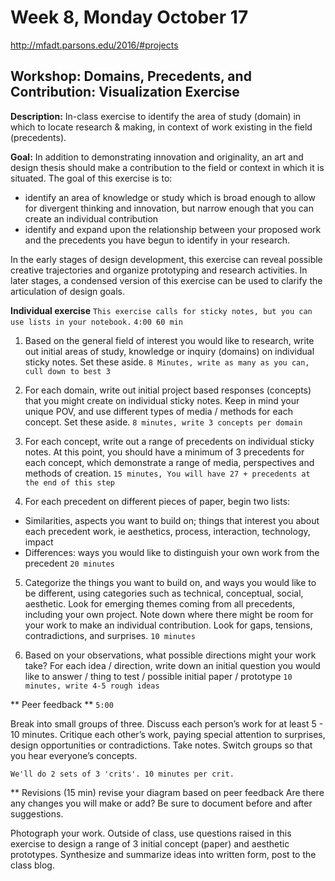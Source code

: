 # Week 8, Monday October 17

http://mfadt.parsons.edu/2016/#projects

## Workshop: Domains, Precedents, and Contribution: Visualization Exercise

**Description:** In-class exercise to identify the area of study (domain) in which to locate research & making, in context of work existing in the field (precedents).

**Goal:** In addition to demonstrating innovation and originality, an art and design thesis should make a contribution to the field or context in which it is situated. The goal of this exercise is to:
- identify an area of knowledge or study which is broad enough to allow for divergent thinking and innovation, but narrow enough that you can create an individual contribution
- identify and expand upon the relationship between your proposed work and the precedents you have begun to identify in your research.

In the early stages of design development, this exercise can reveal possible creative trajectories and organize prototyping and research activities. In later stages, a condensed version of this exercise can be used to clarify the articulation of design goals.

**Individual exercise**
`This exercise calls for sticky notes, but you can use lists in your notebook.`
`4:00 60 min`

1. Based on the general field of interest you would like to research, write out initial areas of study, knowledge or inquiry (domains) on individual sticky notes. Set these aside. `8 Minutes, write as many as you can, cull down to best 3`

2. For each domain, write out initial project based responses (concepts) that you might create on individual sticky notes. Keep in mind your unique POV, and use different types of media / methods for each concept. Set these aside. `8 minutes, write 3 concepts per domain`

3. For each concept, write out a range of precedents on individual sticky notes. At this point, you should have a minimum of 3 precedents for each concept, which demonstrate a range of media, perspectives and methods of creation. `15 minutes, You will have 27 + precedents at the end of this step`

4. For each precedent on different pieces of paper, begin two lists:

  - Similarities, aspects you want to build on; things that interest you about each precedent work, ie aesthetics, process, interaction, technology, impact
  - Differences: ways you would like to distinguish your own work from the precedent `20 minutes`

5. Categorize the things you want to build on, and ways you would like to be different, using categories such as technical, conceptual, social, aesthetic. Look for emerging themes coming from all precedents, including your own project. Note down where there might be room for your work to make an individual contribution.  Look for gaps, tensions, contradictions, and surprises.  `10 minutes`

6. Based on your observations, what possible directions might your work take? For each idea / direction, write down an initial question you would like to answer / thing to test / possible initial paper / prototype `10 minutes, write 4-5 rough ideas`

** Peer feedback **
`5:00`

Break into small groups of three. Discuss each person’s work for at least 5 - 10 minutes. Critique each other’s work, paying special attention to surprises, design opportunities or contradictions. Take notes. Switch groups so that you hear everyone’s concepts.

`We'll do 2 sets of 3 'crits'. 10 minutes per crit.`

** Revisions (15 min)
revise your diagram based on peer feedback Are there any changes you will make or add? Be sure to document before and after suggestions.

Photograph your work.
Outside of class, use questions raised in this exercise to design a range of 3 initial concept (paper) and aesthetic prototypes.
Synthesize and summarize ideas into written form, post to the class blog.
